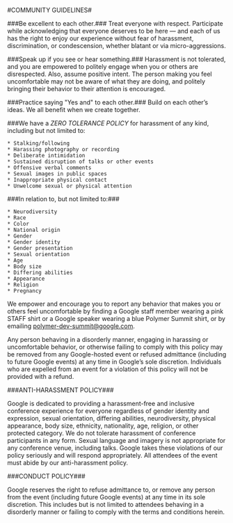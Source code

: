   #COMMUNITY GUIDELINES#

  ###Be excellent to each other.###
  Treat everyone with respect. Participate while acknowledging that everyone deserves to be here — and each of us has the right to enjoy our experience without fear of harassment, discrimination, or condescension, whether blatant or via micro-aggressions.

  ###Speak up if you see or hear something.###
  Harassment is not tolerated, and you are empowered to politely engage when you or others are disrespected. Also, assume positive intent. The person making you feel uncomfortable may not be aware of what they are doing, and politely bringing their behavior to their attention is encouraged.

  ###Practice saying "Yes and" to each other.###
  Build on each other’s ideas. We all benefit when we create together.

  ###We have a *ZERO TOLERANCE POLICY* for harassment of any kind, including but not limited to:</h3>

  
    * Stalking/following
    * Harassing photography or recording
    * Deliberate intimidation
    * Sustained disruption of talks or other events
    * Offensive verbal comments
    * Sexual images in public spaces
    * Inappropriate physical contact
    * Unwelcome sexual or physical attention


  ###In relation to, but not limited to:###

 
    * Neurodiversity
    * Race
    * Color
    * National origin
    * Gender
    * Gender identity
    * Gender presentation
    * Sexual orientation
    * Age
    * Body size
    * Differing abilities
    * Appearance
    * Religion
    * Pregnancy


 We empower and encourage you to report any behavior that makes you or others feel uncomfortable by finding a Google staff member wearing a pink STAFF shirt or a Google speaker wearing a blue Polymer Summit shirt, or by emailing polymer-dev-summit@google.com.</p>

 Any person behaving in a disorderly manner, engaging in harassing or uncomfortable behavior, or otherwise failing to comply with this policy may be removed from any Google-hosted event or refused admittance (including to future Google events) at any time in Google’s sole discretion. Individuals who are expelled from an event for a violation of this policy will not be provided with a refund.</p>

  ###ANTI-HARASSMENT POLICY###

 Google is dedicated to providing a harassment-free and inclusive conference experience for everyone regardless of gender identity and expression, sexual orientation, differing abilities, neurodiversity, physical appearance, body size, ethnicity, nationality, age, religion, or other protected category. We do not tolerate harassment of conference participants in any form. Sexual language and imagery is not appropriate for any conference venue, including talks. Google takes these violations of our policy seriously and will respond appropriately. All attendees of the event must abide by our anti-harassment policy.</p>

  ###CONDUCT POLICY###

  Google reserves the right to refuse admittance to, or remove any person from the event (including future Google events) at any time in its sole discretion. This includes but is not limited to attendees behaving in a disorderly manner or failing to comply with the terms and conditions herein.</p>

